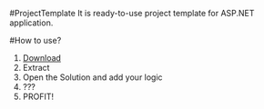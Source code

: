 #ProjectTemplate 
It is ready-to-use project template for ASP.NET application.

#How to use?

1. [Download](https://github.com/BrandyFx/ProjectTemplate/zipball/master)
2. Extract
3. Open the Solution and add your logic
4. ???
5. PROFIT!